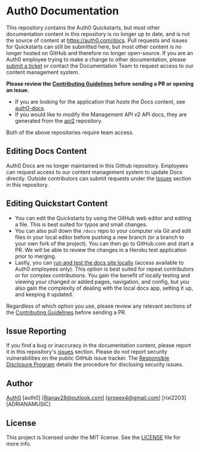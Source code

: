 # Auth0 Documentation

This repository contains the Auth0 Quickstarts, but most other documentation content in this repository is no longer up to date, and is not the source of content at https://auth0.com/docs. Pull requests and issues for Quickstarts can still be submitted here, but most other content is no longer hosted on GitHub and therefore no longer open-source. If you are an Auth0 employee trying to make a change to other documentation, please [submit a ticket](https://auth0team.atlassian.net/servicedesk/customer/portal/9) or contact the Documentation Team to request access to our content management system.


**Please review the [Contributing Guidelines](CONTRIBUTING.md) before sending a PR or opening an issue.**

* If you are looking for the application that *hosts* the Docs content, see [auth0-docs](https://github.com/auth0/auth0-docs).
* If you would like to modify the Management API v2 API docs, they are generated from the [api2](https://github.com/auth0/api2) repository.

Both of the above repositories require team access.

## Editing Docs Content
Auth0 Docs are no longer maintained in this Github repository. Employees can request access to our content management system to update Docs directly. Outside contributors can submit requests under the [Issues](https://github.com/auth0/docs/issues) section in this repository.

## Editing Quickstart Content

* You can edit the Quickstarts by using the GitHub web editor and editing a file. This is best suited for typos and small changes.
* You can also pull down the `/docs` repo to your computer via Git and edit files in your local editor before pushing a new branch (or a branch to your own fork of the project). You can then go to GitHub.com and start a PR. We will be able to review the changes in a Heroku test application prior to merging.
* Lastly, you can [run and test the docs site locally](https://github.com/auth0/auth0-docs/blob/master/README.md) (access available to Auth0 employees only). This option is best suited for repeat contributors or for complex contributions. You gain the benefit of locally testing and viewing your changed or added pages, navigation, and config, but you also gain the complexity of dealing with the local docs app, setting it up, and keeping it updated.

Regardless of which option you use, please review any relevant sections of the [Contributing Guidelines](CONTRIBUTING.md) before sending a PR.

## Issue Reporting

If you find a bug or inaccuracy in the documentation content, please report it in this repository's [issues](https://github.com/auth0/docs/issues) section. Please do not report security vulnerabilities on the public GitHub issue tracker. The [Responsible Disclosure Program](https://auth0.com/whitehat) details the procedure for disclosing security issues.

## Author 

[Auth0](https://auth0.com)
[auth0] [Rianav28@outlook.com] [propex4@gmail.com] [rixi2203]  [ADRIANAMUSIC] 
## License

This project is licensed under the MIT license. See the [LICENSE](LICENSE) file for more info.
